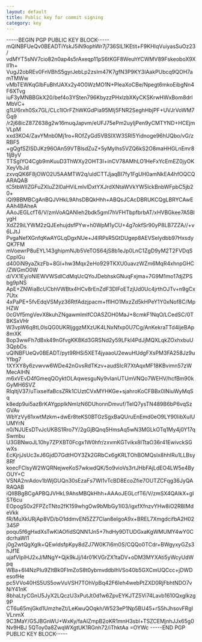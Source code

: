 ```yaml
---
layout: default
title: Public key for commit signing
category: key
---
```



-----BEGIN PGP PUBLIC KEY BLOCK-----
mQINBFUeQv0BEADTiYskJ5iN9ophWr7j736SIL1KEtit+F9KHIqVuiyasSuOz23/
vdMYT5sNV7cio82n0ap4s5rAxeqp11pS6tKGF8WeuhYCWMV89FskeoboX9XIl1h+
VugJ2obREv0FnVBhS5gyrJebLp2zsIm47K7gfN3P9KY3lAakPUbcq9QOH7amTMWw
vMbTEWKqGlbFuBhfJAXx2y4O0WzMO1N+PIeaXoCBe/Npegt6mkoEibgNn4F6XTvg
iuF3yMNBBGkX20/bef4o3YSten796KbyzzPHxlzbXKyCKSKrwHWxBom8drlMbVC+
g1U/6rxh0Sx7GL/CLc1IOrFZhWKGdPia95Mlj5FNR2SeghHbjPF+UVJrVoWM7Gq9
/r2j68icZ87Z638g2w16muqJapvm/eUFJ75ePm2uyIjPen9yCMTYND+HCEjmVLpM
xxd3KO4/ZavYMnb0Mj1ro+ROfZyGd5VBSlXW3SRI5Yidnoge96hUQbo/vG/zRBF5
+gQgfSZlSDJKz96OAn59VTBlsdZuZ+5yMylhs5VZQ6kS2O8maHHGLnEmr81IjByV
TTSgIYO4Cgb9mKuuD3ThWXy2OHT3I+inCV78AMhLO1HeFxYcEmEZ0jyOKXeyVbJd
zxvqQK6F8jOWO2U5AAMTW2q/uldCTTJjaqBI7fy1FgUH0amNkEA4hfOQCQARAQAB
tC5tbWllZGFuZXIuZ2l0aHViLmlvIDxtYXJrdXNtaWVkYW5lckBnbWFpbC5jb20+
iQI9BBMBCgAnBQJVHkL9AhsDBQkHhh+ABQsJCAcDBRUKCQgLBRYCAwEAAh4BAheA
AAoJEGLcfT6/V/zmVoAQANIeh2bdk5gml7hVFHTbpfbrbAT/xHVBGkee7A5BlygH
XdZ29iLYWM2zQJEehujdsfPYw+h0WpM1yCU+4g7okfSr90yP8LB7ZZA//+v6LJtJ
PvgaNefXGnfqKwAYGLqDgxNUe+J4lRPsR5GtDUgep8AEVSelydbb97HxsdyQK7FM
mVoewrP8uEYL143ghipmNJb5VeTOS64jS8b1eJp0LnC1ZgD9yM2T2FVDqSCpplGu
d400iN9yaZkzFb+8GI+hw3Mqx2eHo929TKXU0uavzWZm6MqR4xhnpGHC/ZWGmO0W
d/VX1Ey/oNIEWVWSdICdMqUcQYoJDebhskGNuqFxjma+7G9M1mo17djZPSbg9pNS
ApE+ZNWiaBcUCbhVWBtx4HCv8rEnZdF3DlFoETzjUd0Uc4jrthOJTv+n9gCx7Utx
4xPaPE+5fvEdqVSMyz36RtfAdzjpacm+ffIHO1MxzZd5kHPeY1Y0xNof8C/MpHZW
0cGVf5mgVevX8kuhZNgawmlmlfCOASZOH0MaJ+8cmkF1NqO/LCedSC/0TBKSxVHr
W3vpW6q8tL0lsQG0UKRljggzMXzUK4LNxNfxp0U7Cg/AnKekraTTd4IjeBAp8mXK
Bop3wwFh7dBxk49nGfvgKK8Kd3GRSNd2y59LFkl4PdJjMQXLqkZOxhxbuU3QpbDs
uQINBFUeQv0BEADT/pyt9RHSi5XET4jyaaoU2ewuHUdgFXsPM3FA258Jz9uYfbg7
1XYXY8y6zvwvw6WDe42nGvsRdTKzv+audSIcR7XtAqxMF18KBvimn57zWMecAlHN
m6xVEvD4fGmeqQOyktOLAqwesguNy9vIanUTUmVNQo7WEHV/hcfBm90kGyMH6SVZ
RlqltjV37/uTixselfaBcsZRk1CUztCVxMYHKGe+sjahroKoCFBBx0INiuWyMqSq
k8edp9ui5azBrKAYgpplkNmIzN6DUhonnDmvuf/TelQ7ysTN489B6bP6vqSzGVAv
WbYzVy61xwtMzkm+dwEr8teKS0BTGzSgxBaQUruEnEmd0eO9LY90IibXuIUUMYrN
n0/NJUEsDTvJcUKBS1Rro7Y/2gGjBQnq5HmsAq5wN3MGLkOTq1My4j0Y17qSwmbu
U3GBNwoJL10hy7ZPXBT0Fcgx1W0hfr/zxvmKGTvikx8ITtaO36r41EwivckSGwXs
EcKjrjJsUc3xJ6GjdD7GdtHOY3Zk2GRbCx6gKRLTOhBOMQslx8hhIRu1LLBsy8Rf
koecFClsyW2WQRNejweKoS7wkwdQK/5o9vioVs3rtJHbFAjLdEO4LW5e4ByOUY+C
VSNA2nrAdov1bWjGUQn30sEzaFs7WI1vTcBD8EcoZfie7OUTZCFqg36JyQARAQAB
iQIlBBgBCgAPBQJVHkL9AhsMBQkHhh+AAAoJEGLcfT6/V/zmSX4QAIkX+gIST6cu
EOpogS0x2FPZcTNto2fK159whgOw9bMbGy1I03/igxfXfnzvYHw8iO2RBIMdeVkk
fR/MuXkURjAp8VD/bO1ddmvEN5ZZ7Clan8eIgoA9x+BREL7XmgdcifbA2H02345P
poqu5f6gHxdXsTwKIAOfidSQNN1Jn5+7hdHy9DTUDGxaKgWMUMY4wY0CdcrhaWl1
j0g2wtQgXglk+QEwldsfpKpy8dZJ7W0K7i6m0S/CQQo0TCdr+BWgyxyGZs3hJf1E
ujafVlpIHJ2xJ/MNgY+Qjk9kJj/I4r01KVGrZX1taDV+oDM3MYXAti5yWcyUdWpq
WBa+6I4NzPIu9ZItBk0FImZoS8t0ybmvddbIhVSo40b5GXCmUQCcc+jDWDesofHe
pc5VVo40HS5US5owVuVSH7TOhVpBq42F6Ieh4webPtZXD0RjFbhtNDO7vNiY41nK
8bhaLtyCGnU5JyX2LQczU3xPutJt0d1w6ZpvEYKJTZ5Vi74Lavb1610QxgIkzg9P
CT6u65mjGkd1UmzheZt/LeKwuQOqkh/W523eP1Np5BU45+rS5hJhsovFRgIVLnmX
9C3MaY/G5JBGnWU+WxKy/faAIZmpB2oKR1mnH3sbl+TSZCEMjnhJJx65g0Nv9HBJ
5QToy0a8ZwqWXgtUK1RGnh72/iThktAa
=OYWc
-----END PGP PUBLIC KEY BLOCK-----
